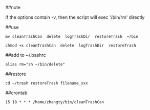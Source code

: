 ##note

If the options contain -v, then the script will exec '/bin/rm' directly

##use

`
mv cleanTrashCan  delete  logTrashDir  restoreTrash  ~/bin
`

`
chmod +x cleanTrashCan  delete  logTrashDir  restoreTrash
`

##add to ~/.bashrc

`
alias rm="sh ~/bin/delete"                                                                                                                   
`

##restore

`
cd ~/trash
restoreTrash filename_xxx
`

##crontab

`
15 18 * * * /home/zhangty/bin/cleanTrashCan
`
